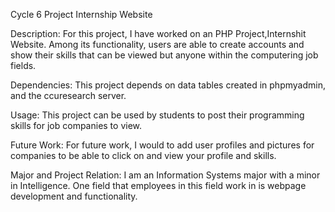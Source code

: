 Cycle 6 Project Internship Website

Description: For this project, I have worked on an PHP Project,Internshit Website. Among its functionality, users are able to create accounts and show their skills that can be viewed but anyone within the computering job fields.

Dependencies: This project depends on data tables created in phpmyadmin, and the ccuresearch server.

Usage: This project can be used by students to post their programming skills for job companies to view.

Future Work: For future work, I would to add user profiles and pictures for companies to be able to click on and view your profile and skills.

Major and Project Relation: I am an Information Systems major with a minor in Intelligence. One field that employees in this field work in is webpage development and functionality.
